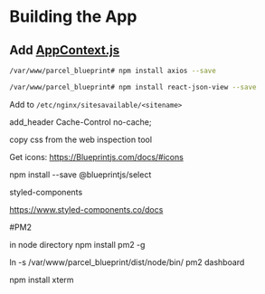 # Building the App

## Add [AppContext.js](./src/Components/AppContext.js)

```sh
/var/www/parcel_blueprint# npm install axios --save
```

```sh
/var/www/parcel_blueprint# npm install react-json-view --save
```

Add to ```/etc/nginx/sitesavailable/<sitename>```

 add_header Cache-Control no-cache;


copy css from the web inspection tool

Get icons: https://Blueprintjs.com/docs/#icons


npm install --save @blueprintjs/select


styled-components

https://www.styled-components.co/docs

#PM2

in node directory
npm install pm2 -g

 ln -s /var/www/parcel_blueprint/dist/node/bin/
 pm2 dashboard
 
npm install xterm
